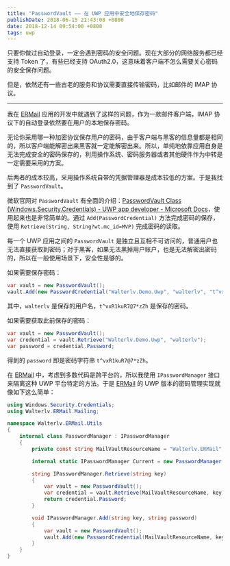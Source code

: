 ```yaml
---
title: "PasswordVault —— 在 UWP 应用中安全地保存密码"
publishDate: 2018-06-15 21:43:08 +0800
date: 2018-12-14 09:54:00 +0800
tags: uwp
---
```


只要你做过自动登录，一定会遇到密码的安全问题。现在大部分的网络服务都已经支持 Token 了，有些已经支持 OAuth2.0，这意味着客户端不怎么需要关心密码的安全保存问题。

但是，依然还有一些古老的服务和协议需要直接传输密码，比如邮件的 IMAP 协议。

---

我在 [ERMail](https://github.com/walterlv/ERMail) 应用的开发中就遇到了这样的问题，作为一款邮件客户端，IMAP 协议下的自动登录依然要在用户的本地保存密码。

无论你采用哪一种加密协议保存用户的密码，由于客户端与黑客的信息量都是相同的，所以客户端能解密出来黑客就一定能解密出来。所以，单纯地依靠应用自身是无法完成安全的密码保存的，利用操作系统、密码服务器或者其他硬件作为中转是一定需要采用的方案。

后两者的成本较高，采用操作系统自带的凭据管理器是成本较低的方案。于是我找到了 `PasswordVault`。

微软官网对 `PasswordVault` 有全面的介绍：[PasswordVault Class (Windows.Security.Credentials) - UWP app developer - Microsoft Docs](https://docs.microsoft.com/en-us/uwp/api/windows.security.credentials.passwordvault)，使用起来也是非常简单的。通过 `Add(PasswordCredential)` 方法完成密码的保存，使用 `Retrieve(String, String?wt.mc_id=MVP)` 完成密码的读取。

每一个 UWP 应用之间的 `PasswordVault` 是独立且互相不可访问的，普通用户也无法直接获取到密码；对于黑客，如果无法黑掉用户账户，也是无法解密出密码的，所以在一般使用场景下，安全性是够的。

如果需要保存密码：

```csharp
var vault = new PasswordVault();
vault.Add(new PasswordCredential("Walterlv.Demo.Uwp", "walterlv", "t^vxR1kuR7@7*zZh"));
```

其中，`walterlv` 是保存的用户名，`t^vxR1kuR7@7*zZh` 是保存的密码。

如果需要获取此前保存的密码：

```csharp
var vault = new PasswordVault();
var credential = vault.Retrieve("Walterlv.Demo.Uwp", "walterlv");
var password = credential.Password;
```

得到的 `password` 即是密码字符串 `t^vxR1kuR7@7*zZh`。

在 [ERMail](https://github.com/walterlv/ERMail) 中，考虑到多数代码是跨平台的，所以我使用 `IPasswordManager` 接口来隔离这种 UWP 平台特定的方法。于是 [ERMail](https://github.com/walterlv/ERMail) 的 UWP 版本的密码管理实现就像如下这么简单：

```csharp
using Windows.Security.Credentials;
using Walterlv.ERMail.Mailing;

namespace Walterlv.ERMail.Utils
{
    internal class PasswordManager : IPasswordManager
    {
        private const string MailVaultResourceName = "Walterlv.ERMail";

        internal static IPasswordManager Current = new PasswordManager();

        string IPasswordManager.Retrieve(string key)
        {
            var vault = new PasswordVault();
            var credential = vault.Retrieve(MailVaultResourceName, key);
            return credential.Password;
        }

        void IPasswordManager.Add(string key, string password)
        {
            var vault = new PasswordVault();
            vault.Add(new PasswordCredential(MailVaultResourceName, key, password));
        }
    }
}
```
